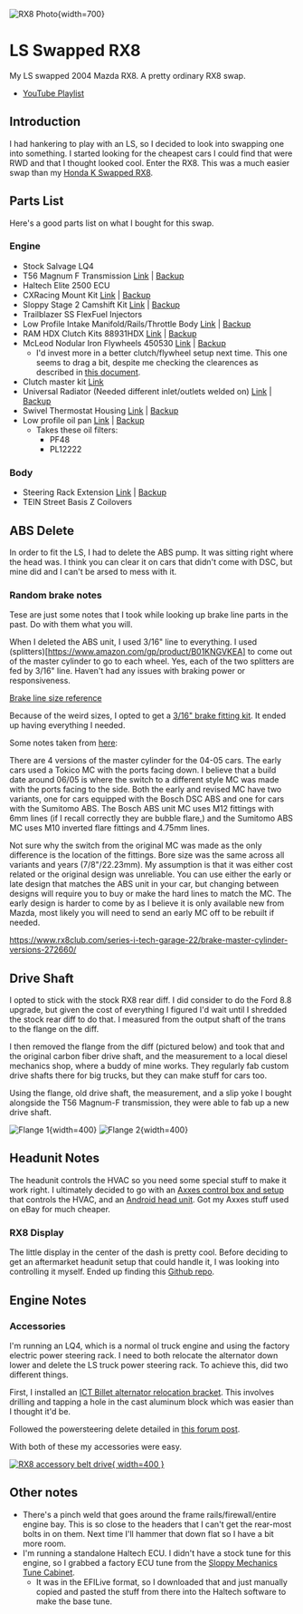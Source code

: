 ![RX8 Photo](./rx8.jpg){width=700}

# LS Swapped RX8
My LS swapped 2004 Mazda RX8. A pretty ordinary RX8 swap.

- [YouTube Playlist](https://www.youtube.com/watch?v=roqDr_wmshs&list=PLFQKxsMzgSbjZnwXcpXVVN8Lz_NSmB76C)

## Introduction
I had hankering to play with an LS, so I decided to look into swapping one into something. I started looking for the cheapest cars I could find that were RWD and that I thought looked cool. Enter the RX8. This was a much easier swap than my [Honda K Swapped RX8](/Hondaru/Index.md).

## Parts List
Here's a good parts list on what I bought for this swap.

### Engine
 - Stock Salvage LQ4
 - T56 Magnum F Transmission [Link](https://www.grannasracing.com/collections/transmissions/prod…-f-transmission-6-speed-tuet16363-wide-ratio-2-97-first-gear) | [Backup](./parts/Trans.pdf)
 - Haltech Elite 2500 ECU
 - CXRacing Mount Kit [Link](https://www.cxracing.com/engine-swap-kit-mazda-rx-8-ls1) | [Backup](./parts/Mounts.pdf)
 - Sloppy Stage 2 Camshift Kit [Link](https://www.ebay.com/itm/324504557278) | [Backup](./parts/Cam.pdf)
 - Trailblazer SS FlexFuel Injectors
 - Low Profile Intake Manifold/Rails/Throttle Body [Link](https://www.ebay.com/itm/265796398463) | [Backup](./parts/IntakeManifold.pdf)
 - RAM HDX Clutch Kits 88931HDX [Link](https://www.summitracing.com/parts/RAM-88931HDX) | [Backup](./parts/Clutch.pdf)
 - McLeod Nodular Iron Flywheels 450530 [Link](https://www.summitracing.com/parts/MCL-450530) | [Backup](./parts/Flywheel.pdf)
   - I'd invest more in a better clutch/flywheel setup next time. This one seems to drag a bit, despite me checking the clearences as described in [this document](https://www.tickperformance.com/tick-performance-slave-cylinder-shim-kit-3-pack/).
 - Clutch master kit [Link](https://v8roadsters.com/product/rx8-lfx-ls-clutch-kit/)
 - Universal Radiator (Needed different inlet/outlets welded on) [Link](https://www.ebay.com/itm/274869186448) | [Backup](./parts/Radiator.pdf)
 - Swivel Thermostat Housing [Link](https://www.ebay.com/itm/174679658880) | [Backup](./parts/Thermostat.pdf)
 - Low profile oil pan [Link](https://www.amazon.com/gp/product/B09VX9QHNJ) | [Backup](./parts/OilPan.pdf)
   - Takes these oil filters:
     - PF48
     - PL12222

 ### Body
 - Steering Rack Extension [Link](https://www.cxracing.com/SS-PIP-RX8-STEERING) | [Backup](./parts/SteeringExtension.pdf)
 - TEIN Street Basis Z Coilovers



## ABS Delete
In order to fit the LS, I had to delete the ABS pump. It was sitting right where the head was. I think you can clear it on cars that didn't come with DSC, but mine did and I can't be arsed to mess with it.

### Random brake notes
Tese are just some notes that I took while looking up brake line parts in the past. Do with them what you will. 

When I deleted the ABS unit, I used 3/16" line to everything. I used (splitters)[https://www.amazon.com/gp/product/B01KNGVKEA] to come out of the master cylinder to go to each wheel. Yes, each of the two splitters are fed by 3/16" line. Haven't had any issues with braking power or responsiveness. 

[Brake line size reference](https://ricksfreeautorepairadvice.com/brake-line-fitting/)

Because of the weird sizes, I opted to get a [3/16" brake fitting kit](https://www.amazon.com/gp/product/B07BMZDKXD). It ended up having everything I needed.

Some notes taken from [here](https://www.rx8club.com/series-i-tech-garage-22/brake-master-cylinder-versions-272660/):

There are 4 versions of the master cylinder for the 04-05 cars. The early cars used a Tokico MC with the ports facing down. I believe that a build date around 06/05 is where the switch to a different style MC was made with the ports facing to the side.
Both the early and revised MC have two variants, one for cars equipped with the Bosch DSC ABS and one for cars with the Sumitomo ABS. The Bosch ABS unit MC uses M12 fittings with 6mm lines (if I recall correctly they are bubble flare,) and the Sumitomo ABS MC uses M10 inverted flare fittings and 4.75mm lines.

Not sure why the switch from the original MC was made as the only difference is the location of the fittings. Bore size was the same across all variants and years (7/8"/22.23mm). My assumption is that it was either cost related or the original design was unreliable.
You can use either the early or late design that matches the ABS unit in your car, but changing between designs will require you to buy or make the hard lines to match the MC. The early design is harder to come by as I believe it is only available new from Mazda, most likely you will need to send an early MC off to be rebuilt if needed.


https://www.rx8club.com/series-i-tech-garage-22/brake-master-cylinder-versions-272660/

## Drive Shaft
I opted to stick with the stock RX8 rear diff. I did consider to do the Ford 8.8 upgrade, but given the cost of everything I figured I'd wait until I shredded the stock rear diff to do that. I measured from the output shaft of the trans to the flange on the diff.

I then removed the flange from the diff (pictured below) and took that and the original carbon fiber drive shaft, and the measurement to a local diesel mechanics shop, where a buddy of mine works. They regularly fab custom drive shafts there for big trucks, but they can make stuff for cars too.

Using the flange, old drive shaft, the measurement, and a slip yoke I bought alongside the T56 Magnum-F transmission, they were able to fab up a new drive shaft.

![Flange 1](./Flange1.jpg){width=400}
![Flange 2](./Flange2.jpg){width=400}

## Headunit Notes
The headunit controls the HVAC so you need some special stuff to make it work right. I ultimately decided to go with an [Axxes control box and setup](https://axxessinterfaces.com/product/95-7510) that controls the HVAC, and an [Android head unit](https://www.amazon.com/gp/product/B09FK3KDWN). Got my Axxes stuff used on eBay for much cheaper.

### RX8 Display
The little display in the center of the dash is pretty cool. Before deciding to get an aftermarket headunit setup that could handle it, I was looking into controlling it myself. Ended up finding this [Github repo](https://github.com/TonyChatfield/S1-RX8-AC-Display-controller).

## Engine Notes
### Accessories
I'm running an LQ4, which is a normal ol truck engine and using the factory electric power steering rack. I need to both relocate the alternator down lower and delete the LS truck power steering rack. To achieve this, did two different things.

First, I installed an [ICT Billet alternator relocation bracket](https://www.amazon.com/gp/product/B00NY51SBI). This involves drilling and tapping a hole in the cast aluminum block which was easier than I thought it'd be. 

Followed the powersteering delete detailed in [this forum post](https://www.s10forum.com/threads/power-steering-delete-on-ls1-engine.851875/).

With both of these my accessories were easy.

[![RX8 accessory belt drive](./LS1PSDeleteBeltRouting.jpg){ width=400 }](./LS1PSDeleteBeltRouting.jpg)


## Other notes
 - There's a pinch weld that goes around the frame rails/firewall/entire engine bay. This is so close to the headers that I can't get the rear-most bolts in on them. Next time I'll hammer that down flat so I have a bit more room.
 - I'm running a standalone Haltech ECU. I didn't have a stock tune for this engine, so I grabbed a factory ECU tune from the [Sloppy Mechanics Tune Cabinet](https://sites.google.com/site/sloppywiki/tunecabinet).
   - It was in the EFILive format, so I downloaded that and just manually copied and pasted the stuff from there into the Haltech software to make the base tune.